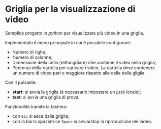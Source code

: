 # Griglia per la visualizzazione di video

Semplice progetto in _python_ per visualizzare più video in una griglia.

Implementato il menu principale in cui è possibile configurare:

- Numero di righe;
- Numero di colonne;
- Dimensione della cella (rettangolare) che contiene il video nella griglia;
- Percorso della cartella per caricare i video. La cartella deve contenere un numero di video pari o maggiore rispetto alle celle della gliglia.

Con il pulsante:
- **start**: si avvia la griglia (è necessario impostare un ```path``` locale);
- **test**: si avvia una griglia di prova.

Funzionalità tramite la tastiera:
- con ```Esc``` si esce dalla griglia;
- con la barra spaziatrice ```Space``` si avvia/stop la riproduzione dei video.

